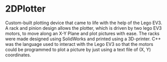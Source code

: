 # 2DPlotter
Custom-built plotting device that came to life with the help of the Lego EV3. A rack and pinion design allows the plotter, which is driven by two lego EV3 motors, to move along an X-Y Plane and plot pictures with ease. The racks were made designed using SolidWorks and printed using a 3D-printer. C++ was the language used to interact with the Lego EV3 so that the motors could be programmed to plot a picture by just using a text file of (X, Y) coordinates.

